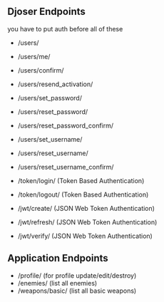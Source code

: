 ## Djoser Endpoints

you have to put auth before all of these

* /users/
* /users/me/

* /users/confirm/
* /users/resend_activation/

* /users/set_password/
* /users/reset_password/
* /users/reset_password_confirm/

* /users/set_username/
* /users/reset_username/
* /users/reset_username_confirm/

* /token/login/ (Token Based Authentication)
* /token/logout/ (Token Based Authentication)

* /jwt/create/ (JSON Web Token Authentication)
* /jwt/refresh/ (JSON Web Token Authentication)
* /jwt/verify/ (JSON Web Token Authentication)


## Application Endpoints

* /profile/ (for profile update/edit/destroy)
* /enemies/ (list all enemies)
* /weapons/basic/ (list all basic weapons)
